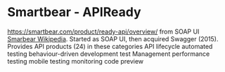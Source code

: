 
# Smartbear - APIReady
https://smartbear.com/product/ready-api/overview/
from SOAP UI
[Smarbear Wikipedia](https://en.wikipedia.org/wiki/SmartBear_Software).  Started as SOAP UI, then acquired Swagger (2015).   Provides API products (24) in these categories
API lifecycle
automated testing
behaviour-driven development
test Management
performance testing
mobile testing
monitoring
code preview
